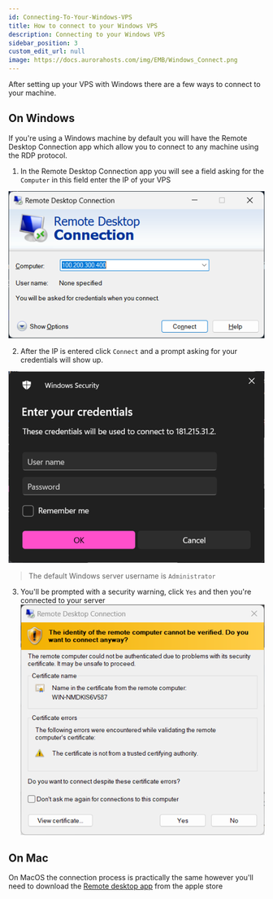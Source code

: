 ```yaml
---
id: Connecting-To-Your-Windows-VPS
title: How to connect to your Windows VPS
description: Connecting to your Windows VPS
sidebar_position: 3
custom_edit_url: null
image: https://docs.aurorahosts.com/img/EMB/Windows_Connect.png
---
```

After setting up your VPS with Windows there are a few ways to connect to your machine.

## On Windows

If you're using a Windows machine by default you will have the Remote Desktop Connection app which
allow you to connect to any machine using the RDP protocol.

1. In the Remote Desktop Connection app you will see a field asking for the `Computer` in this field enter the IP of your VPS

![Remote Desktop Connection](../../images/VPS/RDC/1_app.png)

2. After the IP is entered click `Connect` and a prompt asking for your credentials will show up.

![Credentials](../../images/VPS/RDC/2_credentials.png)
>The default Windows server username is `Administrator`

3. You'll be prompted with a security warning, click `Yes` and then you're connected to your server
![Warning](../../images/VPS/RDC/3_security.png)

## On Mac

On MacOS the connection process is practically the same however you'll need to download the [Remote desktop app](https://apps.apple.com/us/app/microsoft-remote-desktop/id1295203466?mt=12) from the apple store